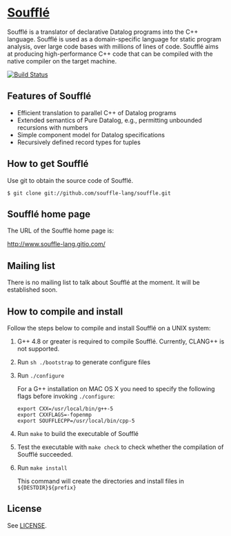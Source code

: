 # [Soufflé](https://souffle-lang.gitio.com)

Soufflé is a translator of declarative Datalog programs into the C++ language.  Soufflé is used as a domain-specific language for static program analysis, over large code bases with millions of lines of code.  Soufflé aims at producing high-performance C++ code that can be compiled with the native compiler on the target machine.  

[![Build Status](https://travis-ci.org/souffle-lang/souffle.svg?branch=master)](https://travis-ci.org/souffle-lang/souffle)

## Features of Soufflé

*   Efficient translation to parallel C++ of Datalog programs
*   Extended semantics of Pure Datalog, e.g., permitting unbounded recursions with numbers 
*   Simple component model for Datalog specifications 
*   Recursively defined record types for tuples 

## How to get Soufflé

Use git to obtain the source code of Soufflé. 

    $ git clone git://github.com/souffle-lang/souffle.git

## Soufflé home page

The URL of the Soufflé home page is:

http://www.souffle-lang.gitio.com/

## Mailing list

There is no mailing list to talk about Soufflé at the moment. It will be established soon. 

## How to compile and install 

Follow the steps below to compile and install Soufflé on a UNIX system:


1.  G++ 4.8 or greater is required to compile Soufflé. Currently, CLANG++ is not supported. 

2.  Run `sh ./bootstrap` to generate configure files 

3.  Run `./configure`

    For a G++ installation on MAC OS X you need to specify the following flags before invoking `./configure`:

     `export CXX=/usr/local/bin/g++-5`                
     `export CXXFLAGS=-fopenmp`                
     `export SOUFFLECPP=/usr/local/bin/cpp-5`                

4.  Run `make` to build the executable of Soufflé

5.  Test the executable with `make check` to check whether the compilation of Soufflé succeeded.

6.  Run `make install`

    This command will create the directories and install files in `${DESTDIR}${prefix}`

## License

See [LICENSE](https://github.com/souffle-lang/souffle/blob/master/LICENSE).
